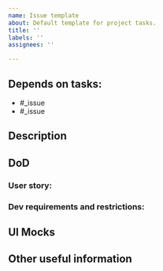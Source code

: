 ```yaml
---
name: Issue template
about: Default template for project tasks.
title: ''
labels: ''
assignees: ''

---
```


<!-- This references to the issues that block the current issue-->
## Depends on tasks:
- #_issue
- #_issue

<!-- Provides the general description of the issue-->
## Description


## DoD
<!-- Describes the requirements from the user's point of view-->
### User story:

<!-- Describes any restrictions and requirements from the developer's point of view -->
### Dev requirements and restrictions:


<!-- The links to UI mocks-->
## UI Mocks


<!-- Any additional information that can help to close the issue-->
## Other useful information
